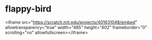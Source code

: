 # flappy-bird
&lt;iframe src="https://scratch.mit.edu/projects/401631048/embed" allowtransparency="true" width="485" height="402" frameborder="0" scrolling="no" allowfullscreen>&lt;/iframe>
